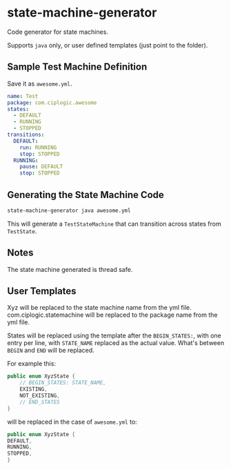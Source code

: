 # state-machine-generator

Code generator for state machines.

Supports `java` only, or user defined templates (just point to the folder).

## Sample Test Machine Definition

Save it as `awesome.yml`.

```yaml
name: Test
package: com.ciplogic.awesome
states:
  - DEFAULT
  - RUNNING
  - STOPPED
transitions:
  DEFAULT:
    run: RUNNING
    stop: STOPPED
  RUNNING:
    pause: DEFAULT
    stop: STOPPED
```

## Generating the State Machine Code

```sh
state-machine-generator java awesome.yml
```

This will generate a `TestStateMachine` that can transition across states from
`TestState`.

## Notes

The state machine generated is thread safe.

## User Templates

Xyz will be replaced to the state machine name from the yml file.
com.ciplogic.statemachine will be replaced to the package name from the yml
file.

States will be replaced using the template after the `BEGIN_STATES:`, with one
entry per line, with `STATE_NAME` replaced as the actual value. What's between
`BEGIN` and `END` will be replaced.

For example this:

```java
public enum XyzState {
    // BEGIN_STATES: STATE_NAME,
    EXISTING,
    NOT_EXISTING,
    // END_STATES
}
```

will be replaced in the case of `awesome.yml` to:

```java
public enum XyzState {
DEFAULT,
RUNNING,
STOPPED,
}
```
